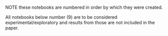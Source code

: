 NOTE these notebooks are numbered in order by which they were created.

All notebooks below number (9) are to be considered experimental/exploratory and results from those are not included in the paper.

